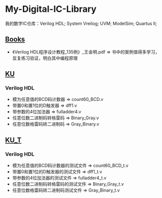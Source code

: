 # My-Digital-IC-Library
我的数字IC仓库：Verilog HDL; System Vreilog; UVM; ModelSim; Quartus II;
## [Books](./Books)
 - 《Verilog HDL程序设计教程_135例》_王金明.pdf  =>  书中的案例值得多学习，反复练习验证，明白其中编程原理

## [KU](./KU)
### Verilog HDL
 - 模为任意值的BCD码计数器  =>  count60_BCD.v
 - 带置0和置1位的D触发器  =>  dff1.v
 - 带参数的4位加法器  =>  fulladder4.v
 - 任意位数二进制码转格雷码  =>  Binary_Gray.v
 - 任意位数格雷码转二进制码  =>  Gray_Binary.v


## [KU_T](./KU_T)
### Verilog HDL
 - 模为任意值的BCD码计数器的测试文件  =>  count60_BCD_t.v
 - 带置0和置1位的D触发器的测试文件  =>  dff1_t.v
 - 带参数的4位加法器的测试文件  =>  fulladder4_t.v
 - 任意位数二进制码转格雷码的测试文件  =>  Binary_Gray_t.v
 - 任意位数格雷码转二进制码测试文件  =>  Gray_Binary_t.v
 
 
 
 
 
 
 
 

